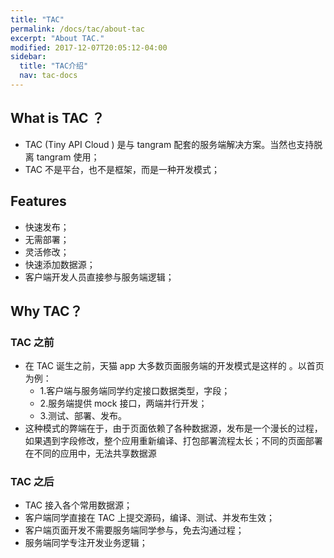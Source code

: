 ```yaml
---
title: "TAC"
permalink: /docs/tac/about-tac
excerpt: "About TAC."
modified: 2017-12-07T20:05:12-04:00
sidebar:
  title: "TAC介绍"
  nav: tac-docs
---
```



## What is TAC ？

* TAC (Tiny API Cloud ) 是与 tangram 配套的服务端解决方案。当然也支持脱离 tangram 使用；
* TAC 不是平台，也不是框架，而是一种开发模式；

## Features

* 快速发布；
* 无需部署；
* 灵活修改；
* 快速添加数据源；
* 客户端开发人员直接参与服务端逻辑；

## Why TAC？

### TAC 之前

* 在 TAC 诞生之前，天猫 app 大多数页面服务端的开发模式是这样的 。以首页为例：
  * 1.客户端与服务端同学约定接口数据类型，字段；
  * 2.服务端提供 mock 接口，两端并行开发；
  * 3.测试、部署、发布。
* 这种模式的弊端在于，由于页面依赖了各种数据源，发布是一个漫长的过程，如果遇到字段修改，整个应用重新编译、打包部署流程太长；不同的页面部署在不同的应用中，无法共享数据源

### TAC 之后

* TAC 接入各个常用数据源；
* 客户端同学直接在 TAC 上提交源码，编译、测试、并发布生效；
* 客户端页面开发不需要服务端同学参与，免去沟通过程；
* 服务端同学专注开发业务逻辑；